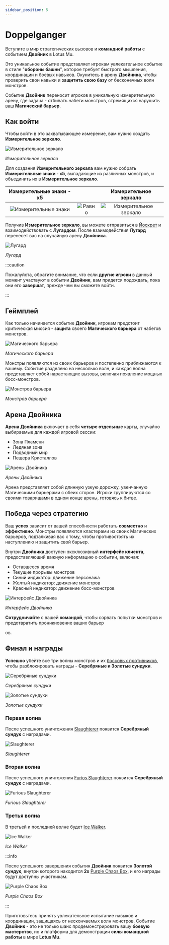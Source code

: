 ```yaml
---
sidebar_position: 5
---
```


# Doppelganger

Вступите в мир стратегических вызовов и **командной работы** с событием **Двойник** в Lotus Mu.

Это уникальное событие представляет игрокам увлекательное событие в стиле "**обороны башни**", которое требует быстрого мышления, координации и боевых навыков. Окунитесь в арену **Двойника**, чтобы проверить свои навыки и **защитить свою базу** от бесконечных волн монстров.

Событие **Двойник** переносит игроков в уникальную измерительную арену, где задача - отбивать набеги монстров, стремящихся нарушить ваш **Магический барьер**.

## Как войти

Чтобы войти в это захватывающее измерение, вам нужно создать **Измерительное зеркало**.

![Измерительное зеркало](/img/items/invitations/mirror-of-dimensions.png)

_Измерительное зеркало_

Для создания **Измерительного зеркала** вам нужно собрать **Измерительные знаки - x5**, выпадающие из различных монстров, и объединить их в **Измерительное зеркало**.

|                       Измерительные знаки - x5                        |                                        |                           Измерительное зеркало                           |
| :-------------------------------------------------------------------: | :------------------------------------: | :-----------------------------------------------------------------------: |
| ![Измерительные знаки](/img/items/invitations/sign-of-dimensions.png) | ![Равно](/img/items/invitations/=.png) | ![Измерительное зеркало](/img/items/invitations/mirror-of-dimensions.png) |

Получив **Измерительное зеркало**, вы можете отправиться в [Йоскрет](/maps/yoskreth) и взаимодействовать с **Лугардом**. После взаимодействия **Лугард** перенесет вас на случайную арену **Двойника**.

![Лугард](/img/npc/lugard.jpg)

_Лугард_

:::caution

Пожалуйста, обратите внимание, что если **другие игроки** в данный момент участвуют в событии **Двойник**, вам придется подождать, пока они его **завершат**, прежде чем вы сможете войти.

:::

## Геймплей

Как только начинается событие **Двойник**, игрокам предстоит критическая миссия - **защита** своего **Магического барьера** от набегов монстров.

![Магического барьера](/img/events/doppelganger/defending-barrier.jpg)

_Магического барьера_

Монстры появляются из своих барьеров и постепенно приближаются к вашему. Событие разделено на несколько волн, и каждая волна представляет собой нарастающие вызовы, включая появление мощных босс-монстров.

![Монстров барьера](/img/events/doppelganger/monster-spawn.jpg)

_Монстров барьера_

## Арена Двойника

**Арена Двойника** включает в себя **четыре отдельные** карты, случайно выбираемые для каждой игровой сессии:

- Зона Пламени
- Ледяная зона
- Подводный мир
- Пещера Кристаллов

![Арены Двойника](/img/events/doppelganger/maps.jpg)

_Арены Двойника_

Арена представляет собой длинную узкую дорожку, увенчанную Магическими барьерами с обеих сторон. Игроки группируются со своими товарищами в одном конце арены, готовясь к битве.

## Победа через стратегию

Ваш **успех** зависит от вашей способности работать **совместно** и **эффективно**. Монстры появляются кластерами из своих Магических барьеров, подталкивая вас к тому, чтобы противостоять их наступлению и защитить свой барьер.

Внутри **Двойника** доступен эксклюзивный **интерфейс клиента**, предоставляющий важную информацию о событии, включая:

- Оставшееся время
- Текущие прорывы монстров
- Синий индикатор: движение персонажа
- Желтый индикатор: движение монстров
- Красный индикатор: движение босс-монстров

![Интерфейс Двойника](/img/events/doppelganger/interface.jpg)

_Интерфейс Двойника_

**Сотрудничайте** с вашей **командой**, чтобы сорвать попытки монстров и предотвратить проникновение ваших барьер

ов.

## Финал и награды

**Успешно** убейте все три волны монстров и их [боссовых противников](/category/doppelganger), чтобы разблокировать награды - **Серебряные и Золотые сундуки**.

![Серебряные сундуки](/img/events/doppelganger/silver-chest.jpg)

_Серебряные сундуки_

![Золотые сундуки](/img/events/doppelganger/golden-chest.jpg)

_Золотые сундуки_

### Первая волна

После успешного уничтожения [Slaughterer](/special-monsters/event-exclusive/doppelganger/slaughterer) появится **Серебряный сундук** с наградами.

![Slaughterer](/img/monsters/special/others/slaughterer.jpg)

_Slaughterer_

### Вторая волна

После успешного уничтожения [Furios Slaughterer](/special-monsters/event-exclusive/doppelganger/furious-slaughterer) появится **Серебряный сундук** с наградами.

![Furious Slaughterer](/img/monsters/special/others/furious-slaughterer.jpg)

_Furious Slaughterer_

### Третья волна

В третьей и последней волне будет [Ice Walker](/special-monsters/event-exclusive/doppelganger/ice-walker).

![Ice Walker](/img/monsters/special/others/ice-walker.jpg)

_Ice Walker_

:::info

После успешного завершения события **Двойник** появится **Золотой сундук**, внутри которого находится **2x** [Purple Chaos Box](/items/item-bags/misc/purple-chaos-box/), и его награды будут доступны участникам.

![Purple Chaos Box](/img/items/item-bags/purple-chaos-box.png)

_Purple Chaos Box_

:::

Приготовьтесь принять увлекательное испытание навыков и координации, защищаясь от нескончаемых волн монстров. Событие **Двойник** - это не только шанс продемонстрировать вашу **боевую мастерство**, но и платформа для демонстрации **силы командной работы** в мире **Lotus Mu**.
